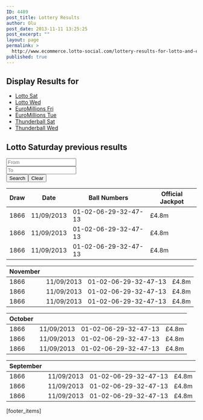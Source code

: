 ```yaml
---
ID: 4489
post_title: Lottery Results
author: Olu
post_date: 2013-11-11 13:25:25
post_excerpt: ""
layout: page
permalink: >
  http://www.ecommerce.lotto-social.com/lottery-results-for-lotto-and-euromillions/
published: true
---
```

<div class="row">
<div class="col-lg-12">
<h2 class="col-lg-offset-1 col-md-offset-1">Display Results for</h2>
<ul class="nav nav-pills col-lg-offset-2 col-md-offset-1">
	<li id="26" class="resulttitle active"><a href="#">Lotto Sat</a></li>
	<li id="27" class="resulttitle"><a href="#">Lotto Wed</a></li>
	<li id="32" class="resulttitle"><a href="#">EuroMillions Fri</a></li>
	<li id="36" class="resulttitle"><a href="#">EuroMillions Tue</a></li>
	<li id="34" class="resulttitle"><a href="#">Thunderball Sat</a></li>
	<li id="35" class="resulttitle"><a href="#">Thunderball Wed</a></li>
</ul>
<h2 class="col-lg-offset-1 col-md-offset-1">Lotto Saturday previous results</h2>
<div class="row">
<div class="col-lg-offset-1 col-md-offset-1">
<div class="col-xs-12 col-lg-4 col-md-4 col-sm-4 spaceBottom"><input class="form-control" type="text" placeholder="From" /></div>
<div class="col-xs-12 col-lg-4 col-md-4 col-sm-4 spaceBottom"><input class="form-control" type="text" placeholder="To" /></div>
<div class="col-xs-12 col-lg-4 col-md-4 col-sm-4 spaceBottom"><button class="btn btn-danger" type="button">Search</button><button class="btn btn-danger leftSpace" type="button">Clear</button></div>
</div>
</div>
<div class="row topSpace">
<div class="col-lg-12">
<table class="table">
<thead>
<tr>
<th class="col-lg-2 col-md-2 col-sm-2 col-xs-2">Draw</th>
<th class="col-lg-2 col-md-2 col-sm-2 col-xs-2">Date</th>
<th class="col-lg-3 col-md-3 col-sm-3 col-xs-3">Ball Numbers</th>
<th class="col-lg-3 col-md-3 col-sm-3 col-xs-3">Official Jackpot</th>
</tr>
</thead>
<tbody>
<tr>
<td>1866</td>
<td>11/09/2013</td>
<td>01-02-06-29-32-47-13</td>
<td>£4.8m</td>
</tr>
<tr>
<td>1866</td>
<td>11/09/2013</td>
<td>01-02-06-29-32-47-13</td>
<td>£4.8m</td>
</tr>
<tr>
<td>1866</td>
<td>11/09/2013</td>
<td>01-02-06-29-32-47-13</td>
<td>£4.8m</td>
</tr>
</tbody>
</table>
<table class="table">
<thead>
<tr>
<th class="col-lg-2 col-md-2 col-sm-2 col-xs-2">November</th>
<th class="col-lg-2 col-md-2 col-sm-2 col-xs-2"></th>
<th class="col-lg-3 col-md-3 col-sm-3 col-xs-3"></th>
<th class="col-lg-3 col-md-3 col-sm-3 col-xs-3"></th>
</tr>
</thead>
<tbody>
<tr>
<td>1866</td>
<td>11/09/2013</td>
<td>01-02-06-29-32-47-13</td>
<td>£4.8m</td>
</tr>
<tr>
<td>1866</td>
<td>11/09/2013</td>
<td>01-02-06-29-32-47-13</td>
<td>£4.8m</td>
</tr>
<tr>
<td>1866</td>
<td>11/09/2013</td>
<td>01-02-06-29-32-47-13</td>
<td>£4.8m</td>
</tr>
</tbody>
</table>
<table class="table">
<thead>
<tr>
<th class="col-lg-2 col-md-2 col-sm-2 col-xs-2">October</th>
<th class="col-lg-2 col-md-2 col-sm-2 col-xs-2"></th>
<th class="col-lg-3 col-md-3 col-sm-3 col-xs-3"></th>
<th class="col-lg-3 col-md-3 col-sm-3 col-xs-3"></th>
</tr>
</thead>
<tbody>
<tr>
<td>1866</td>
<td>11/09/2013</td>
<td>01-02-06-29-32-47-13</td>
<td>£4.8m</td>
</tr>
<tr>
<td>1866</td>
<td>11/09/2013</td>
<td>01-02-06-29-32-47-13</td>
<td>£4.8m</td>
</tr>
<tr>
<td>1866</td>
<td>11/09/2013</td>
<td>01-02-06-29-32-47-13</td>
<td>£4.8m</td>
</tr>
</tbody>
</table>
<table class="table">
<thead>
<tr>
<th class="col-lg-2 col-md-2 col-sm-2 col-xs-2">September</th>
<th class="col-lg-2 col-md-2 col-sm-2 col-xs-2"></th>
<th class="col-lg-3 col-md-3 col-sm-3 col-xs-3"></th>
<th class="col-lg-3 col-md-3 col-sm-3 col-xs-3"></th>
</tr>
</thead>
<tbody>
<tr>
<td>1866</td>
<td>11/09/2013</td>
<td>01-02-06-29-32-47-13</td>
<td>£4.8m</td>
</tr>
<tr>
<td>1866</td>
<td>11/09/2013</td>
<td>01-02-06-29-32-47-13</td>
<td>£4.8m</td>
</tr>
<tr>
<td>1866</td>
<td>11/09/2013</td>
<td>01-02-06-29-32-47-13</td>
<td>£4.8m</td>
</tr>
</tbody>
</table>
</div>
</div>
</div>
</div>
[footer_items]